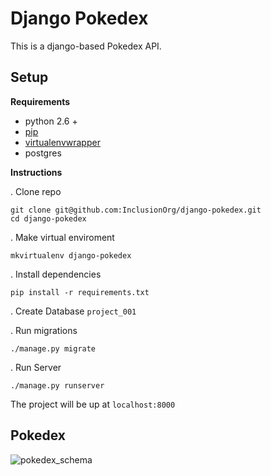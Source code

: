 # Django Pokedex

This is a django-based Pokedex API.

## Setup

**Requirements**

 - python 2.6 +
 - [pip](https://pip.pypa.io/en/stable/installing/)
 - [virtualenvwrapper](http://virtualenvwrapper.readthedocs.io/en/latest/install.html)
 - postgres

**Instructions**

. Clone repo

    git clone git@github.com:InclusionOrg/django-pokedex.git
    cd django-pokedex

. Make virtual enviroment

    mkvirtualenv django-pokedex

. Install dependencies

    pip install -r requirements.txt

. Create Database `project_001`

. Run migrations

    ./manage.py migrate

. Run Server

    ./manage.py runserver

The project will be up at `localhost:8000`

## Pokedex

![pokedex_schema]('./pokedex/schema.png')
